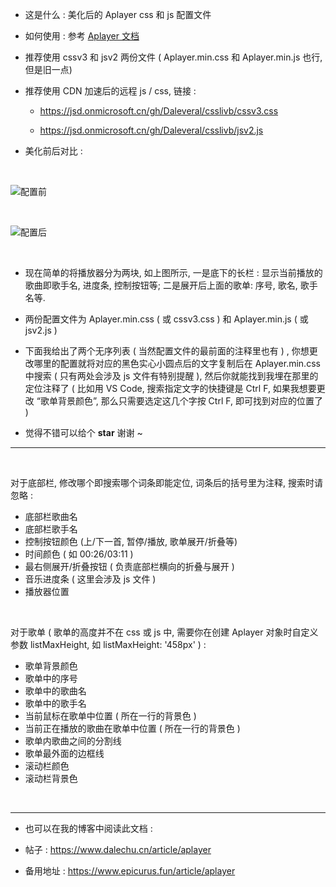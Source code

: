 
- 这是什么 : 美化后的 Aplayer css 和 js 配置文件

- 如何使用 : 参考 [Aplayer 文档](https://aplayer.js.org/#/home)

- 推荐使用 cssv3 和 jsv2 两份文件 ( Aplayer.min.css 和 Aplayer.min.js 也行, 但是旧一点)

- 推荐使用 CDN 加速后的远程 js / css, 链接 :
    - https://jsd.onmicrosoft.cn/gh/Daleveral/csslivb/cssv3.css
      
    - https://jsd.onmicrosoft.cn/gh/Daleveral/csslivb/jsv2.js

- 美化前后对比 :

  <br/>

![配置前](https://wkphoto.cdn.bcebos.com/aa64034f78f0f7360be03a6a1a55b319ebc413ba.jpg)

<br/>

![配置后](https://wkphoto.cdn.bcebos.com/3c6d55fbb2fb4316889d0d1130a4462308f7d3df.jpg)



<br/>

- 现在简单的将播放器分为两块, 如上图所示, 一是底下的长栏 : 显示当前播放的歌曲即歌手名, 进度条, 控制按钮等; 二是展开后上面的歌单: 序号, 歌名, 歌手名等.

- 两份配置文件为 Aplayer.min.css ( 或 cssv3.css ) 和 Aplayer.min.js ( 或 jsv2.js ) 

- 下面我给出了两个无序列表 ( 当然配置文件的最前面的注释里也有 ) , 你想更改哪里的配置就将对应的黑色实心小圆点后的文字复制后在  Aplayer.min.css  中搜索 ( 只有两处会涉及 js 文件有特别提醒 ), 然后你就能找到我埋在那里的定位注释了 ( 比如用 VS Code, 搜索指定文字的快捷键是 Ctrl F, 如果我想要更改 “歌单背景颜色”, 那么只需要选定这几个字按 Ctrl F, 即可找到对应的位置了 )

 -  觉得不错可以给个 **star** 谢谢 ~

___

<br/>

对于底部栏, 修改哪个即搜索哪个词条即能定位, 词条后的括号里为注释, 搜索时请忽略 :
- 底部栏歌曲名
- 底部栏歌手名
- 控制按钮颜色 (上/下一首, 暂停/播放, 歌单展开/折叠等)
- 时间颜色 ( 如 00:26/03:11 )
- 最右侧展开/折叠按钮 ( 负责底部栏横向的折叠与展开 )
- 音乐进度条 ( 这里会涉及 js 文件 )
- 播放器位置
 
<br/>

对于歌单 ( 歌单的高度并不在 css 或 js 中, 需要你在创建 Aplayer 对象时自定义参数 listMaxHeight, 如 listMaxHeight: '458px' ) :
- 歌单背景颜色
- 歌单中的序号
- 歌单中的歌曲名
- 歌单中的歌手名
- 当前鼠标在歌单中位置 ( 所在一行的背景色 )
- 当前正在播放的歌曲在歌单中位置 ( 所在一行的背景色 )
- 歌单内歌曲之间的分割线
- 歌单最外面的边框线
- 滚动栏颜色
- 滚动栏背景色

<br/>

___

- 也可以在我的博客中阅读此文档 :

- 帖子 : https://www.dalechu.cn/article/aplayer

- 备用地址 : https://www.epicurus.fun/article/aplayer
